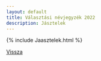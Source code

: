 ```yaml
---
layout: default
title: Választási névjegyzék 2022
description: Jásztelek
---
```


{% include Jaasztelek.html %}

[Vissza](./)